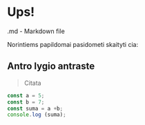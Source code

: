 # Ups!

.md - Markdown file


Norintiems papildomai pasidometi skaityti cia:

## Antro lygio antraste

>Citata

```js
const a = 5;
const b = 7;
const suma = a +b;
console.log (suma);
```